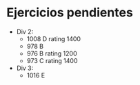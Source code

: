 # Ejercicios pendientes

- Div 2:
    - 1008 D rating 1400
    - 978 B
    - 976 B rating 1200
    - 973 C rating 1400
- Div 3:
    - 1016 E
